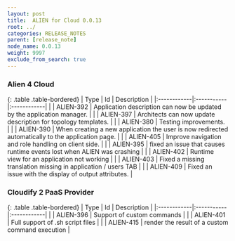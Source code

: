 ```yaml
---
layout: post
title:  ALIEN for Cloud 0.0.13
root: ../
categories: RELEASE_NOTES
parent: [release_note]
node_name: 0.0.13
weight: 9997
exclude_from_search: true
---
```






### Alien 4 Cloud

{: .table .table-bordered}
| Type        | Id         | Description |
|:------------|:-----------|:------------|
|  <i class="fa fa-plus text-success"></i> | ALIEN-392 | Application description can now be updated by the application manager. |
|  <i class="fa fa-plus text-success"></i> | ALIEN-397 | Architects can now update description for topology templates. |
|  <i class="fa fa-level-up text-primary"></i> | ALIEN-380 | Testing improvements. |
|  <i class="fa fa-level-up text-primary"></i> | ALIEN-390 | When creating a new application the user is now redirected automatically to the application page. |
|  <i class="fa fa-level-up text-primary"></i> | ALIEN-405 | Improve navigation and role handling on client side. |
|  <i class="fa fa-bug text-danger"></i> | ALIEN-395 | fixed an issue that causes runtime events lost when ALIEN was crashing |
|  <i class="fa fa-bug text-danger"></i> | ALIEN-402 | Runtime view for an application not working |
|  <i class="fa fa-bug text-danger"></i> | ALIEN-403 | Fixed a missing translation missing in application / users TAB |
|  <i class="fa fa-bug text-danger"></i> | ALIEN-409 | Fixed an issue with the display of output attributes. |

### Cloudify 2 PaaS Provider

{: .table .table-bordered}
| Type        | Id         | Description |
|:------------|:-----------|:------------|
|  <i class="fa fa-plus text-success"></i> | ALIEN-396 | Support of custom commands |
|  <i class="fa fa-plus text-success"></i> | ALIEN-401 | Full support of .sh script files |
|  <i class="fa fa-plus text-success"></i> | ALIEN-415 | render the result of a custom command execution |
